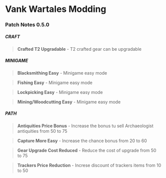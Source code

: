 # Vank Wartales Modding

### Patch Notes 0.5.0

##### CRAFT
> **Crafted T2 Upgradable** - T2 crafted gear can be upgradable


##### MINIGAME
> **Blacksmithing Easy** - Minigame easy mode

> **Fishing Easy** - Minigame easy mode

> **Lockpicking Easy** - Minigame easy mode

> **Mining/Woodcutting Easy** - Minigame easy mode


##### PATH
> **Antiquities Price Bonus** - Increase the bonus tu sell Archaeologist antiquities from 50 to 75

> **Capture More Easy** - Increase the chance bonus from 20 to 60

> **Gear Upgrade Cost Reduced** - Reduce the cost of upgrade from 50 to 75

> **Trackers Price Reduction** - Increse discount of trackers items from 10 to 50

